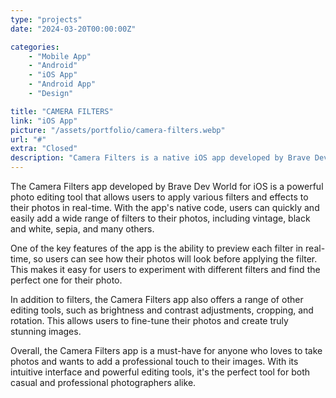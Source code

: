 ```yaml
---
type: "projects"
date: "2024-03-20T00:00:00Z"

categories: 
    - "Mobile App"
    - "Android"
    - "iOS App"
    - "Android App"
    - "Design"

title: "CAMERA FILTERS"
link: "iOS App"
picture: "/assets/portfolio/camera-filters.webp"
url: "#"
extra: "Closed"
description: "Camera Filters is a native iOS app developed by Brave Dev World that offers users a variety of filters to enhance their photos. With a user-friendly interface and a wide range of filter options, this app is perfect for anyone looking to add an extra touch of creativity to their photos."
---
```

The Camera Filters app developed by Brave Dev World for iOS is a powerful photo editing tool that allows users to apply various filters and effects to their photos in real-time. With the app's native code, users can quickly and easily add a wide range of filters to their photos, including vintage, black and white, sepia, and many others.

One of the key features of the app is the ability to preview each filter in real-time, so users can see how their photos will look before applying the filter. This makes it easy for users to experiment with different filters and find the perfect one for their photo.

In addition to filters, the Camera Filters app also offers a range of other editing tools, such as brightness and contrast adjustments, cropping, and rotation. This allows users to fine-tune their photos and create truly stunning images.

Overall, the Camera Filters app is a must-have for anyone who loves to take photos and wants to add a professional touch to their images. With its intuitive interface and powerful editing tools, it's the perfect tool for both casual and professional photographers alike.
